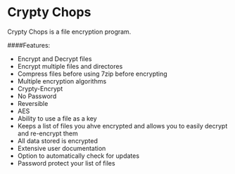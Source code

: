 # Crypty Chops

Crypty Chops is a file encryption program.

####Features:
* Encrypt and Decrypt files
* Encrypt multiple files and directores
* Compress files before using 7zip before encrypting
* Multiple encryption algorithms
 * Crypty-Encrypt
 * No Password
 * Reversible
 * AES
* Ability to use a file as a key
* Keeps a list of files you ahve encrypted and allows you to easily decrypt and re-encrypt them
* All data stored is encrypted
* Extensive user documentation
* Option to automatically check for updates
* Password protect your list of files



